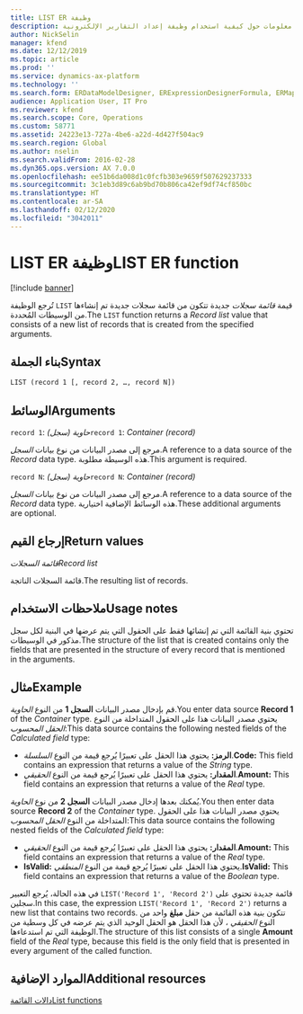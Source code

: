 ```yaml
---
title: LIST ER وظيفة
description: يوفر هذا الموضوع معلومات حول كيفية استخدام وظيفة إعداد التقارير الإلكترونية LIST (ER).
author: NickSelin
manager: kfend
ms.date: 12/12/2019
ms.topic: article
ms.prod: ''
ms.service: dynamics-ax-platform
ms.technology: ''
ms.search.form: ERDataModelDesigner, ERExpressionDesignerFormula, ERMappedFormatDesigner, ERModelMappingDesigner
audience: Application User, IT Pro
ms.reviewer: kfend
ms.search.scope: Core, Operations
ms.custom: 58771
ms.assetid: 24223e13-727a-4be6-a22d-4d427f504ac9
ms.search.region: Global
ms.author: nselin
ms.search.validFrom: 2016-02-28
ms.dyn365.ops.version: AX 7.0.0
ms.openlocfilehash: ee51b6da008d1c0fcfb303e9659f507629237333
ms.sourcegitcommit: 3c1eb3d89c6ab9bd70b806ca42ef9df74cf850bc
ms.translationtype: HT
ms.contentlocale: ar-SA
ms.lasthandoff: 02/12/2020
ms.locfileid: "3042011"
---
```

# <span data-ttu-id="4722c-103"><a name="LIST">LIST ER وظيفة</a></span><span class="sxs-lookup"><span data-stu-id="4722c-103"><a name="LIST">LIST ER function</a></span></span>

[!include [banner](../includes/banner.md)]

<span data-ttu-id="4722c-104">تُرجع الوظيفة `LIST` قيمة *قائمة سجلات* جديدة تتكون من قائمة سجلات جديدة تم إنشاءها من الوسيطات المُحددة.</span><span class="sxs-lookup"><span data-stu-id="4722c-104">The `LIST` function returns a *Record list* value that consists of a new list of records that is created from the specified arguments.</span></span>

## <a name="syntax"></a><span data-ttu-id="4722c-105">بناء الجملة</span><span class="sxs-lookup"><span data-stu-id="4722c-105">Syntax</span></span>

```vb
LIST (record 1 [, record 2, …, record N])
```

## <a name="arguments"></a><span data-ttu-id="4722c-106">الوسائط</span><span class="sxs-lookup"><span data-stu-id="4722c-106">Arguments</span></span>

<span data-ttu-id="4722c-107">`record 1`: *حاوية (سجل)*</span><span class="sxs-lookup"><span data-stu-id="4722c-107">`record 1`: *Container (record)*</span></span>

<span data-ttu-id="4722c-108">مرجع إلى مصدر البيانات من نوع بيانات *السجل*.</span><span class="sxs-lookup"><span data-stu-id="4722c-108">A reference to a data source of the *Record* data type.</span></span> <span data-ttu-id="4722c-109">هذه الوسيطة مطلوبة.</span><span class="sxs-lookup"><span data-stu-id="4722c-109">This argument is required.</span></span>

<span data-ttu-id="4722c-110">`record N`: *حاوية (سجل)*</span><span class="sxs-lookup"><span data-stu-id="4722c-110">`record N`: *Container (record)*</span></span>

<span data-ttu-id="4722c-111">مرجع إلى مصدر البيانات من نوع بيانات *السجل*.</span><span class="sxs-lookup"><span data-stu-id="4722c-111">A reference to a data source of the *Record* data type.</span></span> <span data-ttu-id="4722c-112">هذه الوسائط الإضافية اختيارية.</span><span class="sxs-lookup"><span data-stu-id="4722c-112">These additional arguments are optional.</span></span>

## <a name="return-values"></a><span data-ttu-id="4722c-113">إرجاع القيم</span><span class="sxs-lookup"><span data-stu-id="4722c-113">Return values</span></span>

<span data-ttu-id="4722c-114">*قائمة السجلات*</span><span class="sxs-lookup"><span data-stu-id="4722c-114">*Record list*</span></span>

<span data-ttu-id="4722c-115">قائمة السجلات الناتجة.</span><span class="sxs-lookup"><span data-stu-id="4722c-115">The resulting list of records.</span></span>

## <a name="usage-notes"></a><span data-ttu-id="4722c-116">ملاحظات الاستخدام</span><span class="sxs-lookup"><span data-stu-id="4722c-116">Usage notes</span></span>

<span data-ttu-id="4722c-117">تحتوي بنية القائمة التي تم إنشائها فقط على الحقول التي يتم عرضها في البنية لكل سجل مذكور في الوسيطات.</span><span class="sxs-lookup"><span data-stu-id="4722c-117">The structure of the list that is created contains only the fields that are presented in the structure of every record that is mentioned in the arguments.</span></span>

## <a name="example"></a><span data-ttu-id="4722c-118">مثال</span><span class="sxs-lookup"><span data-stu-id="4722c-118">Example</span></span>

<span data-ttu-id="4722c-119">قم بإدخال مصدر البيانات **السجل 1** من النوع *الحاوية*.</span><span class="sxs-lookup"><span data-stu-id="4722c-119">You enter data source **Record 1** of the *Container* type.</span></span> <span data-ttu-id="4722c-120">يحتوي مصدر البيانات هذا على الحقول المتداخلة من النوع *الحقل المحسوب*:</span><span class="sxs-lookup"><span data-stu-id="4722c-120">This data source contains the following nested fields of the *Calculated field* type:</span></span>

- <span data-ttu-id="4722c-121">**الرمز:** يحتوي هذا الحقل على تعبيرًا يُرجع قيمة من النوع *السلسلة*.</span><span class="sxs-lookup"><span data-stu-id="4722c-121">**Code:** This field contains an expression that returns a value of the *String* type.</span></span>
- <span data-ttu-id="4722c-122">**المقدار:** يحتوي هذا الحقل على تعبيرًا يُرجع قيمة من النوع *الحقيقي*.</span><span class="sxs-lookup"><span data-stu-id="4722c-122">**Amount:** This field contains an expression that returns a value of the *Real* type.</span></span>

<span data-ttu-id="4722c-123">يُمكنك بعدها إدخال مصدر البيانات **السجل 2** من نوع *الحاوية*.</span><span class="sxs-lookup"><span data-stu-id="4722c-123">You then enter data source **Record 2** of the *Container* type.</span></span> <span data-ttu-id="4722c-124">يحتوي مصدر البيانات هذا على الحقول المتداخلة من النوع *الحقل المحسوب*:</span><span class="sxs-lookup"><span data-stu-id="4722c-124">This data source contains the following nested fields of the *Calculated field* type:</span></span>

- <span data-ttu-id="4722c-125">**المقدار:** يحتوي هذا الحقل على تعبيرًا يُرجع قيمة من النوع *الحقيقي*.</span><span class="sxs-lookup"><span data-stu-id="4722c-125">**Amount:** This field contains an expression that returns a value of the *Real* type.</span></span>
- <span data-ttu-id="4722c-126">**IsValid:** يحتوي هذا الحقل على تعبيرًا يُرجع قيمة من النوع *المنطقي*.</span><span class="sxs-lookup"><span data-stu-id="4722c-126">**IsValid:** This field contains an expression that returns a value of the *Boolean* type.</span></span>

<span data-ttu-id="4722c-127">في هذه الحالة، يُرجع التعبير `LIST('Record 1', 'Record 2')` قائمة جديدة تحتوي على سجلين.</span><span class="sxs-lookup"><span data-stu-id="4722c-127">In this case, the expression `LIST('Record 1', 'Record 2')` returns a new list that contains two records.</span></span> <span data-ttu-id="4722c-128">تتكون بنية هذه القائمة من حقل **مبلغ** واحد من النوع *الحقيقي* ، لأن هذا الحقل هو الحقل الوحيد الذي يتم عرضه في كل وسطية من الوظيفة التي تم استدعاءها.</span><span class="sxs-lookup"><span data-stu-id="4722c-128">The structure of this list consists of a single **Amount** field of the *Real* type, because this field is the only field that is presented in every argument of the called function.</span></span>

## <a name="additional-resources"></a><span data-ttu-id="4722c-129">الموارد الإضافية</span><span class="sxs-lookup"><span data-stu-id="4722c-129">Additional resources</span></span>

[<span data-ttu-id="4722c-130">دالات القائمة</span><span class="sxs-lookup"><span data-stu-id="4722c-130">List functions</span></span>](er-functions-category-list.md)
